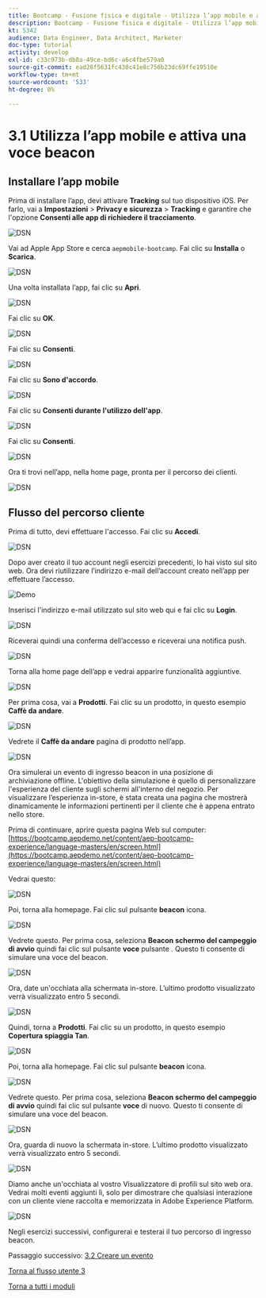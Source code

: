 ```yaml
---
title: Bootcamp - Fusione fisica e digitale - Utilizza l’app mobile e attiva una voce beacon
description: Bootcamp - Fusione fisica e digitale - Utilizza l’app mobile e attiva una voce beacon
kt: 5342
audience: Data Engineer, Data Architect, Marketer
doc-type: tutorial
activity: develop
exl-id: c33c973b-db8a-49ce-bd6c-a6c4fbe579a0
source-git-commit: ead28f5631fc430c41e8c756b23dc69ffe19510e
workflow-type: tm+mt
source-wordcount: '533'
ht-degree: 0%

---
```


# 3.1 Utilizza l’app mobile e attiva una voce beacon

## Installare l’app mobile

Prima di installare l’app, devi attivare **Tracking** sul tuo dispositivo iOS. Per farlo, vai a **Impostazioni** > **Privacy e sicurezza** > **Tracking** e garantire che l&#39;opzione **Consenti alle app di richiedere il tracciamento**.

![DSN](./../uc3/images/app4.png)

Vai ad Apple App Store e cerca `aepmobile-bootcamp`. Fai clic su **Installa** o **Scarica**.

![DSN](./../uc3/images/app1.png)

Una volta installata l’app, fai clic su **Apri**.

![DSN](./../uc3/images/app2.png)

Fai clic su **OK**.

![DSN](./../uc3/images/app9.png)

Fai clic su **Consenti**.

![DSN](./../uc3/images/app3.png)

Fai clic su **Sono d&#39;accordo**.

![DSN](./../uc3/images/app7.png)

Fai clic su **Consenti durante l&#39;utilizzo dell&#39;app**.

![DSN](./../uc3/images/app8.png)

Fai clic su **Consenti**.

![DSN](./../uc3/images/app5.png)

Ora ti trovi nell’app, nella home page, pronta per il percorso dei clienti.

![DSN](./../uc3/images/app12.png)

## Flusso del percorso cliente

Prima di tutto, devi effettuare l&#39;accesso. Fai clic su **Accedi**.

![DSN](./images/app13.png)

Dopo aver creato il tuo account negli esercizi precedenti, lo hai visto sul sito web. Ora devi riutilizzare l’indirizzo e-mail dell’account creato nell’app per effettuare l’accesso.

![Demo](./images/pv1.png)

Inserisci l&#39;indirizzo e-mail utilizzato sul sito web qui e fai clic su **Login**.

![DSN](./images/app14.png)

Riceverai quindi una conferma dell’accesso e riceverai una notifica push.

![DSN](./images/app15.png)

Torna alla home page dell’app e vedrai apparire funzionalità aggiuntive.

![DSN](./images/app17.png)

Per prima cosa, vai a **Prodotti**. Fai clic su un prodotto, in questo esempio **Caffè da andare**.

![DSN](./images/app19.png)

Vedrete il **Caffè da andare** pagina di prodotto nell’app.

![DSN](./images/app20.png)

Ora simulerai un evento di ingresso beacon in una posizione di archiviazione offline. L&#39;obiettivo della simulazione è quello di personalizzare l&#39;esperienza del cliente sugli schermi all&#39;interno del negozio. Per visualizzare l’esperienza in-store, è stata creata una pagina che mostrerà dinamicamente le informazioni pertinenti per il cliente che è appena entrato nello store.

Prima di continuare, aprire questa pagina Web sul computer: [https://bootcamp.aepdemo.net/content/aep-bootcamp-experience/language-masters/en/screen.html](https://bootcamp.aepdemo.net/content/aep-bootcamp-experience/language-masters/en/screen.html)

Vedrai questo:

![DSN](./images/screen1.png)

Poi, torna alla homepage. Fai clic sul pulsante **beacon** icona.

![DSN](./images/app23.png)

Vedrete questo. Per prima cosa, seleziona **Beacon schermo del campeggio di avvio** quindi fai clic sul pulsante **voce** pulsante . Questo ti consente di simulare una voce del beacon.

![DSN](./images/app21.png)

Ora, date un&#39;occhiata alla schermata in-store. L’ultimo prodotto visualizzato verrà visualizzato entro 5 secondi.

![DSN](./images/screen2.png)

Quindi, torna a **Prodotti**. Fai clic su un prodotto, in questo esempio **Copertura spiaggia Tan**.

![DSN](./images/app22.png)

Poi, torna alla homepage. Fai clic sul pulsante **beacon** icona.

![DSN](./images/app23.png)

Vedrete questo. Per prima cosa, seleziona **Beacon schermo del campeggio di avvio** quindi fai clic sul pulsante **voce** di nuovo. Questo ti consente di simulare una voce del beacon.

![DSN](./images/app21.png)

Ora, guarda di nuovo la schermata in-store. L’ultimo prodotto visualizzato verrà visualizzato entro 5 secondi.

![DSN](./images/screen3.png)

Diamo anche un&#39;occhiata al vostro Visualizzatore di profili sul sito web ora. Vedrai molti eventi aggiunti lì, solo per dimostrare che qualsiasi interazione con un cliente viene raccolta e memorizzata in Adobe Experience Platform.

![DSN](./images/screen4.png)

Negli esercizi successivi, configurerai e testerai il tuo percorso di ingresso beacon.

Passaggio successivo: [3.2 Creare un evento](./ex2.md)

[Torna al flusso utente 3](./uc3.md)

[Torna a tutti i moduli](../../overview.md)
